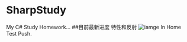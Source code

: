 # SharpStudy
My C# Study Homework...
##目前最新进度
特性和反射
![iamge](http://git.oschina.net/ldds/SharpStudy/raw/master/QQ%E6%88%AA%E5%9B%BE20160811022951.png?dir=0&filepath=QQ%E6%88%AA%E5%9B%BE20160811022951.png&oid=229bd6533f290316027c0dafd9f1f7dac51f55d5&sha=d53875ef8d667ce09171cf937dd392a2d4cb43d0)
In Home Test Push.
